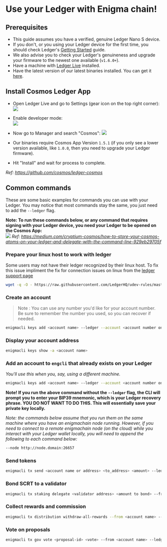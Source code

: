 # Use your Ledger with Enigma chain!

## Prerequisites
* This guide assumes you have a verified, genuine Ledger Nano S device.
* If you don't, or you using your Ledger device for the first time, you should check Ledger's [Getting Started](https://support.ledger.com/hc/en-us/sections/360001415213-Getting-started) guide.
* We also advise you to check your Ledger's genuineness and upgrade your firmware to the newest one available (`v1.6.0+`).
* Have a machine with [Ledger Live](https://www.ledger.com/ledger-live) installed.
* Have the latest version of our latest binaries installed. You can get it [here](https://github.com/enigmampc/enigmachain/releases).

## Install Cosmos Ledger App

* Open Ledger Live and go to Settings (gear icon on the top right corner):
![](https://raw.githubusercontent.com/cosmos/ledger-cosmos/master/docs/img/cosmos_app1.png)

* Enable developer mode:                           
![](https://raw.githubusercontent.com/cosmos/ledger-cosmos/master/docs/img/cosmos_app2.png)

* Now go to Manager and search "Cosmos":
![](https://raw.githubusercontent.com/cosmos/ledger-cosmos/master/docs/img/cosmos_app3.png)

* Our binaries require Cosmos App Version `1.5.1` (if you only see a lower version available, like `1.0.0`, then you need to upgrade your Ledger firmware).

* Hit "Install" and wait for process to complete.

*Ref: https://github.com/cosmos/ledger-cosmos*

## Common commands

These are some basic examples for commands you can use with your Ledger. You may notice that most commands stay the same, you just need to add the `--ledger` flag.                      

**Note: To run these commands below, or any command that requires signing with your Ledger device, you need your Ledger to be opened on the Cosmos App:**                                                  
![](https://miro.medium.com/max/1536/1*Xfi5_ScAiFn6rr9YBjgFFw.jpeg)
*Ref: https://medium.com/cryptium-cosmos/how-to-store-your-cosmos-atoms-on-your-ledger-and-delegate-with-the-command-line-929eb29705f*

### Prepare your linux host to work with ledger
Some users may not have their ledger recognized by their linux host. To fix this issue impliment the fix for connection issues on linux from the [ledger support page](https://support.ledger.com/hc/en-us/articles/115005165269-Connection-issues-with-Windows-or-Linux)

```bash
wget -q -O - https://raw.githubusercontent.com/LedgerHQ/udev-rules/master/add_udev_rules.sh | sudo bash
```
### Create an account

>Note : You can use any number you'd like for your account number. Be sure to remember the number you used, so you can recover if needed.

```bash
enigmacli keys add <account name> --ledger --account <account number on your Ledger>
```

### Display your account address

```bash
enigmacli keys show -a <account name>
```

### Add an account to `engcli` that already exists on your Ledger
*You'll use this when you, say, using a different machine.*

```bash
enigmacli keys add <account name> --ledger --account <account number on your Ledger> --recover
```

**Note! If you run the above command without the `--ledger` flag, the CLI will prompt you to enter your BIP39 mnemonic, which is your Ledger recovery phrase. YOU DO NOT WANT TO DO THIS. This will essentially save your private key locally.**

*Note: the commands below assume that you run them on the same machine where you have an enigmachain node running. However, if you need to connect to a remote enigmachain node (on the cloud) while you interact with your Ledger wallet locally, you will need to append the following to each command below:* 
```bash
--node http://node.domain:26657
```

### Send tokens

```bash
enigmacli tx send <account name or address> <to_address> <amount> --ledger
```

### Bond SCRT to a validator

```bash
enigmacli tx staking delegate <validator address> <amount to bond> --from <account key> --gas auto --gas-prices <gasPrice> --ledger
```

### Collect rewards and commission

```bash
enigmacli tx distribution withdraw-all-rewards --from <account name> --gas auto --commission --ledger
```

### Vote on proposals

```bash
enigmacli tx gov vote <proposal-id> <vote> --from <account name> --ledger
```
